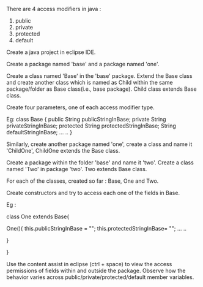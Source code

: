 There are 4 access modifiers in java : 

1. public
2. private
3. protected
4. default

Create a java project in eclipse IDE. 

Create a package named 'base' and a package named 'one'.

Create a class named 'Base' in the 'base' package. Extend the Base class and create another class which is named as Child within the same package/folder as Base class(i.e., base package). Child class extends Base class. 

Create four parameters, one of each access modifier type.

Eg: 
class Base {
public String publicStringInBase;
private String privateStringInBase;
protected String protectedStringInBase;
String defaultStringInBase;
...
..
}


Similarly, create another package named 'one', create a class and name it 'ChildOne', ChildOne extends the Base class.

Create a package within the folder 'base' and name it 'two'. Create a class named 'Two' in package 'two'. Two extends Base class.


For each of the classes, created so far : Base, One and Two.

Create constructors and try to access each one of the fields in Base. 

Eg : 

class One extends Base{

One(){
this.publicStringInBase = "";
this.protectedStringInBase= "";
...
..

}

}


Use the content assist in eclipse (ctrl + space) to view the access permissions of fields within and outside the package. Observe how the behavior varies across public/private/protected/default member variables.






